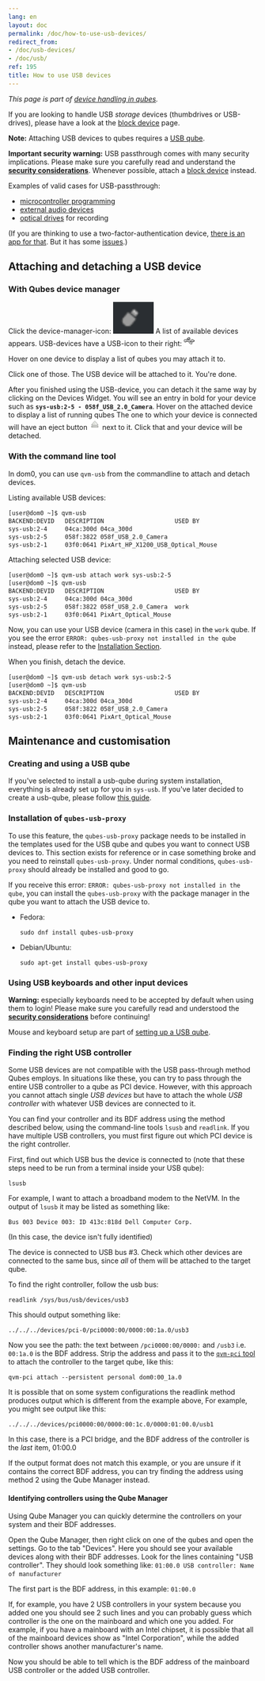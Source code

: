 ```yaml
---
lang: en
layout: doc
permalink: /doc/how-to-use-usb-devices/
redirect_from:
- /doc/usb-devices/
- /doc/usb/
ref: 195
title: How to use USB devices
---
```


*This page is part of [device handling in qubes](/doc/how-to-use-devices/).*

If you are looking to handle USB *storage* devices (thumbdrives or USB-drives), please have a look at the [block device](/doc/how-to-use-block-storage-devices/) page.

**Note:** Attaching USB devices to qubes requires a [USB qube](/doc/usb-qubes/).

**Important security warning:** USB passthrough comes with many security implications.
Please make sure you carefully read and understand the **[security considerations](/doc/device-handling-security/#usb-security)**.
Whenever possible, attach a [block device](/doc/how-to-use-block-storage-devices/) instead.

Examples of valid cases for USB-passthrough:

- [microcontroller programming](https://www.arduino.cc/en/Main/Howto)
- [external audio devices](/doc/external-audio/)
- [optical drives](/doc/recording-optical-discs/) for recording

(If you are thinking to use a two-factor-authentication device, [there is an app for that](/doc/ctap-proxy/).
But it has some [issues](https://github.com/QubesOS/qubes-issues/issues/4661).)

## Attaching and detaching a USB device

### With Qubes device manager

Click the device-manager-icon: ![device manager icon](/attachment/doc/media-removable.png)
A list of available devices appears.
USB-devices have a USB-icon to their right: ![usb icon](/attachment/doc/generic-usb.png)

Hover on one device to display a list of qubes you may attach it to.

Click one of those.
The USB device will be attached to it.
You're done.

After you finished using the USB-device, you can detach it the same way by clicking on the Devices Widget.
You will see an entry in bold for your device such as **`sys-usb:2-5 - 058f_USB_2.0_Camera`**.
Hover on the attached device to display a list of running qubes
The one to which your device is connected will have an eject button ![eject icon](/attachment/doc/media-eject.png) next to it.
Click that and your device will be detached.

### With the command line tool

In dom0, you can use `qvm-usb` from the commandline to attach and detach devices.

Listing available USB devices:

```shell_session
[user@dom0 ~]$ qvm-usb
BACKEND:DEVID   DESCRIPTION                    USED BY
sys-usb:2-4     04ca:300d 04ca_300d
sys-usb:2-5     058f:3822 058f_USB_2.0_Camera
sys-usb:2-1     03f0:0641 PixArt_HP_X1200_USB_Optical_Mouse
```

Attaching selected USB device:

```shell_session
[user@dom0 ~]$ qvm-usb attach work sys-usb:2-5
[user@dom0 ~]$ qvm-usb
BACKEND:DEVID   DESCRIPTION                    USED BY
sys-usb:2-4     04ca:300d 04ca_300d
sys-usb:2-5     058f:3822 058f_USB_2.0_Camera  work
sys-usb:2-1     03f0:0641 PixArt_Optical_Mouse
```

Now, you can use your USB device (camera in this case) in the `work` qube.
If you see the error `ERROR: qubes-usb-proxy not installed in the qube` instead, please refer to the [Installation Section](#installation-of-qubes-usb-proxy).

When you finish, detach the device.

```shell_session
[user@dom0 ~]$ qvm-usb detach work sys-usb:2-5
[user@dom0 ~]$ qvm-usb
BACKEND:DEVID   DESCRIPTION                    USED BY
sys-usb:2-4     04ca:300d 04ca_300d
sys-usb:2-5     058f:3822 058f_USB_2.0_Camera
sys-usb:2-1     03f0:0641 PixArt_Optical_Mouse
```

## Maintenance and customisation

### Creating and using a USB qube

If you've selected to install a usb-qube during system installation, everything is already set up for you in `sys-usb`.
If you've later decided to create a usb-qube, please follow [this guide](/doc/usb-qubes/).

### Installation of `qubes-usb-proxy`

To use this feature, the `qubes-usb-proxy` package needs to be installed in the templates used for the USB qube and qubes you want to connect USB devices to.
This section exists for reference or in case something broke and you need to reinstall `qubes-usb-proxy`.
Under normal conditions, `qubes-usb-proxy` should already be installed and good to go.

If you receive this error: `ERROR: qubes-usb-proxy not installed in the qube`, you can install the `qubes-usb-proxy` with the package manager in the qube you want to attach the USB device to.

- Fedora: 
  ```
  sudo dnf install qubes-usb-proxy
  ```
- Debian/Ubuntu: 
  ```
  sudo apt-get install qubes-usb-proxy
  ```

### Using USB keyboards and other input devices

**Warning:** especially keyboards need to be accepted by default when using them to login! Please make sure you carefully read and understood the **[security considerations](/doc/device-handling-security/#usb-security)** before continuing!

Mouse and keyboard setup are part of [setting up a USB qube](/doc/usb-qubes/).

### Finding the right USB controller

Some USB devices are not compatible with the USB pass-through method Qubes employs.
In situations like these, you can try to pass through the entire USB controller to a qube as PCI device.
However, with this approach you cannot attach single *USB devices* but have to attach the whole *USB controller* with whatever USB devices are connected to it.

You can find your controller and its BDF address using the method described below, using the command-line tools `lsusb` and `readlink`.
If you have multiple USB controllers, you must first figure out which PCI device is the right controller.

First, find out which USB bus the device is connected to (note that these steps need to be run from a terminal inside your USB qube):

```
lsusb
```

For example, I want to attach a broadband modem to the NetVM.
In the output of `lsusb` it may be listed as something like:

```
Bus 003 Device 003: ID 413c:818d Dell Computer Corp.
```

(In this case, the device isn't fully identified)

The device is connected to USB bus \#3.
Check which other devices are connected to the same bus, since *all* of them will be attached to the target qube.

To find the right controller, follow the usb bus:

```
readlink /sys/bus/usb/devices/usb3
```

This should output something like:

```
../../../devices/pci-0/pci0000:00/0000:00:1a.0/usb3
```
Now you see the path: the text between `/pci0000:00/0000:` and `/usb3` i.e. `00:1a.0` is the BDF address. Strip the address and pass it to the [`qvm-pci` tool](/doc/how-to-use-pci-devices/) to attach the controller to the target qube, like this:
```
qvm-pci attach --persistent personal dom0:00_1a.0
```

It is possible that on some system configurations the readlink method produces output which is different from the example above,
For example, you might see output like this:
```
../../../devices/pci0000:00/0000:00:1c.0/0000:01:00.0/usb1
```
In this case, there is a PCI bridge, and the BDF address of the controller is the *last* item, 01:00.0

If the output format does not match this example, or you are unsure if it contains the correct BDF address, you can try finding the address using method 2 using the Qube Manager instead.

#### Identifying controllers using the Qube Manager
Using Qube Manager you can quickly determine the controllers on your system and their BDF addresses.

Open the Qube Manager, then right click on one of the qubes and open the settings. Go to the tab "Devices".
Here you should see your available devices along with their BDF addresses. Look for the lines containing "USB controller".
They should look something like: `01:00.0 USB controller: Name of manufacturer`

The first part is the BDF address, in this example: `01:00.0`

If, for example, you have 2 USB controllers in your system because you added one you should see 2 such lines and you can probably guess which controller is the one on the mainboard and which one you added. For example, if you have a mainboard with an Intel chipset, it is possible that all of the mainboard devices show as "Intel Corporation", while the added controller shows another manufacturer's name.

Now you should be able to tell which is the BDF address of the mainboard USB controller or the added USB controller.
